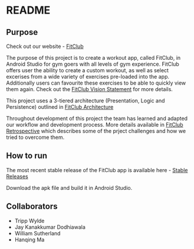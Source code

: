 # README

## Purpose
Check out our website - [FitClub](https://tc3040.github.io/FitClub/)

The purpose of this project is to create a workout app, called FitClub, in Android Studio for gym goers with all levels of gym experience. FitClub offers user the ability to create a custom workout, as well as select excerises from a wide variety of exercises pre-loaded into the app. Additionally users can favourite these exercises to be able to quickly view them again. Check out the [FitClub Vision Statement]() for more details.

This project uses a 3-tiered architecture (Presentation, Logic and Persistence) outlined in [FitClub Architecture](https://code.cs.umanitoba.ca/comp3350-winter2023/a02-g08-fitclub/-/blob/main/ARCHITECTURE.md)

Throughout development of this project the team has learned and adapted our workflow and development process. More details available in [FitClub Retrospective]() which describes some of the prject challenges and how we tried to overcome them.

## How to run
The most recent stable release of the FitClub app is available here - [Stable Releases](https://code.cs.umanitoba.ca/comp3350-winter2023/a02-g08-fitclub/-/releases)

Download the apk file and build it in Android Studio. 

## Collaborators
 - Tripp Wylde
 - Jay Kanakkumar Dodhiawala
 - William Sutherland
 - Hanqing Ma
